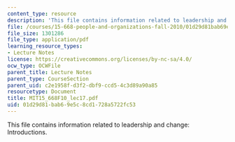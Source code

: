 ```yaml
---
content_type: resource
description: 'This file contains information related to leadership and change: Introductions.'
file: /courses/15-668-people-and-organizations-fall-2010/01d29d81bab69e5c8cd1728a5722fc53_MIT15_668F10_lec17.pdf
file_size: 1301286
file_type: application/pdf
learning_resource_types:
- Lecture Notes
license: https://creativecommons.org/licenses/by-nc-sa/4.0/
ocw_type: OCWFile
parent_title: Lecture Notes
parent_type: CourseSection
parent_uid: c2e1958f-d3f2-dbf9-ccd5-4c3d89a90a85
resourcetype: Document
title: MIT15_668F10_lec17.pdf
uid: 01d29d81-bab6-9e5c-8cd1-728a5722fc53
---
```

This file contains information related to leadership and change: Introductions.